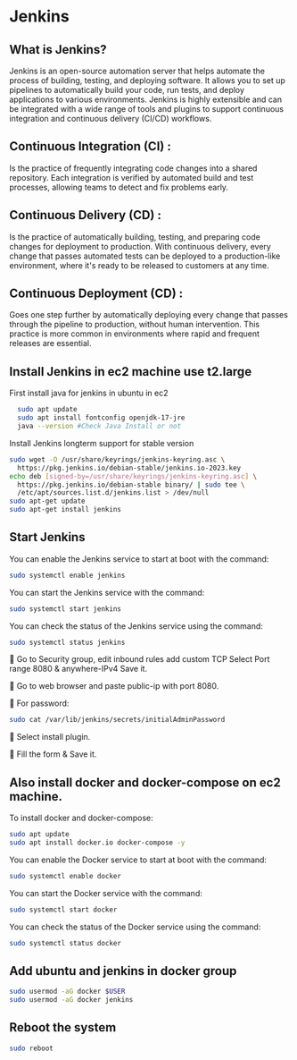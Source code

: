 # Jenkins
## What is Jenkins?
Jenkins is an open-source automation server that helps automate the process of building, testing, and deploying software. It allows you to set up pipelines to automatically build your code, run tests, and deploy applications to various environments. Jenkins is highly extensible and can be integrated with a wide range of tools and plugins to support continuous integration and continuous delivery (CI/CD) workflows.

## Continuous Integration (CI) : 
  Is the practice of frequently integrating code changes into a shared repository. Each integration is verified by automated build and test processes, allowing teams to detect and fix problems early.
## Continuous Delivery (CD) :
Is the practice of automatically building, testing, and preparing code changes for deployment to production. With continuous delivery, every change that passes automated tests can be deployed to a production-like environment, where it's ready to be released to customers at any time.
## Continuous Deployment (CD) :
Goes one step further by automatically deploying every change that passes through the pipeline to production, without human intervention. This practice is more common in environments where rapid and frequent releases are essential.

## Install Jenkins in ec2 machine use t2.large
First install java for jenkins in ubuntu in ec2
```bash
  sudo apt update
  sudo apt install fontconfig openjdk-17-jre
  java --version #Check Java Install or not
```
Install Jenkins longterm support for stable version
```bash
sudo wget -O /usr/share/keyrings/jenkins-keyring.asc \
  https://pkg.jenkins.io/debian-stable/jenkins.io-2023.key
echo deb [signed-by=/usr/share/keyrings/jenkins-keyring.asc] \
  https://pkg.jenkins.io/debian-stable binary/ | sudo tee \
  /etc/apt/sources.list.d/jenkins.list > /dev/null
sudo apt-get update
sudo apt-get install jenkins
```
## Start Jenkins
You can enable the Jenkins service to start at boot with the command:
```bash
sudo systemctl enable jenkins
```
You can start the Jenkins service with the command:
```bash
sudo systemctl start jenkins
```
You can check the status of the Jenkins service using the command:
```bash
sudo systemctl status jenkins
```
🔘 Go to Security group, edit inbound rules add custom TCP Select Port range 8080 & anywhere-IPv4 Save it.

🔘 Go to web browser and paste public-ip with port 8080.

🔘 For password:
```bash
sudo cat /var/lib/jenkins/secrets/initialAdminPassword
```
🔘 Select install plugin.

🔘 Fill the form & Save it.

## Also install docker and docker-compose on ec2 machine.
To install docker and docker-compose:
```bash
sudo apt update
sudo apt install docker.io docker-compose -y
```
You can enable the Docker service to start at boot with the command:
```bash
sudo systemctl enable docker
```
You can start the Docker service with the command:
```bash
sudo systemctl start docker
```
You can check the status of the Docker service using the command:
```bash
sudo systemctl status docker
```
## Add ubuntu and jenkins in docker group
```bash
sudo usermod -aG docker $USER
sudo usermod -aG docker jenkins
```
## Reboot the system 
```bash
sudo reboot
```













